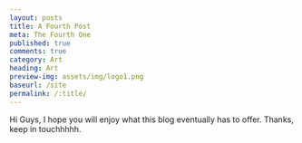 ```yaml
---
layout: posts
title: A Fourth Post
meta: The Fourth One
published: true
comments: true
category: Art
heading: Art
preview-img: assets/img/logo1.png
baseurl: /site
permalink: /:title/
---
```


Hi Guys, I hope you will enjoy what this blog eventually has to offer.
Thanks, keep in touchhhhh.
